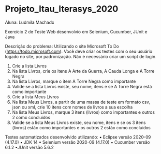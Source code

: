 # Projeto_Itau_Iterasys_2020
Aluna: Ludmila Machado

Exercício 2 de Teste Web desenvolvio em Selenium, Cucumber, JUnit e Java

Descrição do problema:
Utilizando o site Microsoft To Do (https://todo.microsoft.com). Você deve criar os testes com o seu usuário logado no site, por padronização. Não é necessário criar um script de login.

1) Crie a lista Livros
2) Na lista Livros, crie os itens A Arte da Guerra, A Cauda Longa e A Torre Negra
3) Na lista Livros, marque o item A Torre Negra como importante
4) Valide se a lista Livros existe, seu nome, itens e se A Torre Negra está como importante
5) Crie a lista Meus Livros
6) Na lista Meus Livros, a partir de uma massa de teste em formato csv, json ou xml, crie 10 itens com nomes de livros a sua escolha
7) Na lista Meus Livros, marque 3 itens (livros) como importantes e outros 2 como concluídos
8) Valide se a lista Meus Livros existe, seu nome, itens e se os 3 itens (livros) estão como importantes e os outros 2 estão como concluídos

Testes automatizados desenvolvido utilizando:
▪ Eclipse versão 2020-09 (4.17.0) 
▪ JDK 14
▪ Selenium versão 2020-09 (4.17.0)
▪ Cucumber versão 6.1.2
▪JUnit versão 5.6.2



